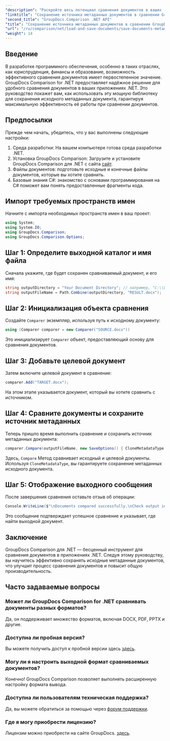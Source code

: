 ```yaml
---
"description": "Раскройте весь потенциал сравнения документов в ваших .NET-приложениях с помощью GroupDocs Comparison для .NET. Это пошаговое руководство поможет вам легко сравнить документы, уделив особое внимание сохранению исходных метаданных документов."
"linktitle": "Сохранение источника метаданных документов в сравнении GroupDocs для .NET"
"second_title": "GroupDocs.Comparison .NET API"
"title": "Сохранение источника метаданных документов в сравнении GroupDocs для .NET"
"url": "/ru/comparison/net/load-and-save-documents/save-documents-metadata-source/"
"weight": 14
---
```


## Введение

В разработке программного обеспечения, особенно в таких отраслях, как юриспруденция, финансы и образование, возможность эффективного сравнения документов имеет первостепенное значение. GroupDocs Comparison for .NET предоставляет надёжное решение для удобного сравнения документов в ваших приложениях .NET. Это руководство покажет вам, как использовать эту мощную библиотеку для сохранения исходного метаданных документа, гарантируя максимальную эффективность её работы при сравнении документов.

## Предпосылки

Прежде чем начать, убедитесь, что у вас выполнены следующие настройки:

1. Среда разработки: На вашем компьютере готова среда разработки .NET.
2. Установка GroupDocs Comparison: Загрузите и установите GroupDocs Comparison для .NET с сайта [сайт](https://releases.groupdocs.com/comparison/net/).
3. Файлы документов: подготовьте исходные и конечные файлы документов, которые вы хотите сравнить.
4. Базовые знания C#: знакомство с основами программирования на C# поможет вам понять предоставленные фрагменты кода.

## Импорт требуемых пространств имен

Начните с импорта необходимых пространств имен в ваш проект:

```csharp
using System;
using System.IO;
using GroupDocs.Comparison;
using GroupDocs.Comparison.Options;
```

## Шаг 1: Определите выходной каталог и имя файла

Сначала укажите, где будет сохранен сравниваемый документ, и его имя:

```csharp
string outputDirectory = "Your Document Directory"; // например, "C:\\Documents"
string outputFileName = Path.Combine(outputDirectory, "RESULT.docx");
```

## Шаг 2: Инициализация объекта сравнения

Создайте `Comparer` экземпляр, используя путь к исходному документу:

```csharp
using (Comparer comparer = new Comparer("SOURCE.docx"))
```
Это инициализирует `Comparer` объект, предоставляющий основу для сравнения документов.

## Шаг 3: Добавьте целевой документ

Затем включите целевой документ в сравнение:

```csharp
comparer.Add("TARGET.docx");
```
На этом этапе указывается документ, который вы хотите сравнить с источником.

## Шаг 4: Сравните документы и сохраните источник метаданных

Теперь пришло время выполнить сравнение и сохранить источник метаданных документа:

```csharp
comparer.Compare(outputFileName, new SaveOptions() { CloneMetadataType = MetadataType.Source });
```
Здесь, `Compare` Метод сравнивает исходный и целевой документы. Используя `CloneMetadataType`, вы гарантируете сохранение метаданных исходного документа.

## Шаг 5: Отображение выходного сообщения

После завершения сравнения оставьте отзыв об операции:

```csharp
Console.WriteLine($"\nDocuments compared successfully.\nCheck output in {outputDirectory}.");
```
Это сообщение подтверждает успешное сравнение и указывает, где найти выходной документ.

## Заключение

GroupDocs Comparison для .NET — бесценный инструмент для сравнения документов в приложениях .NET. Следуя этому руководству, вы научитесь эффективно сохранять исходные метаданные документов, что улучшит процесс сравнения документов и повысит общую производительность.

## Часто задаваемые вопросы

### Может ли GroupDocs Comparison for .NET сравнивать документы разных форматов?

Да, он поддерживает множество форматов, включая DOCX, PDF, PPTX и другие.

### Доступна ли пробная версия?

Вы можете получить доступ к пробной версии здесь [здесь](https://releases.groupdocs.com/).

### Могу ли я настроить выходной формат сравниваемых документов?

Конечно! GroupDocs Comparison позволяет выполнять расширенную настройку формата вывода.

### Доступна ли пользователям техническая поддержка?

Да, вы можете обратиться за помощью через [форум поддержки](https://forum.groupdocs.com/c/comparison/12).

### Где я могу приобрести лицензию?

Лицензии можно приобрести на сайте GroupDocs. [здесь](https://purchase.groupdocs.com/buy).